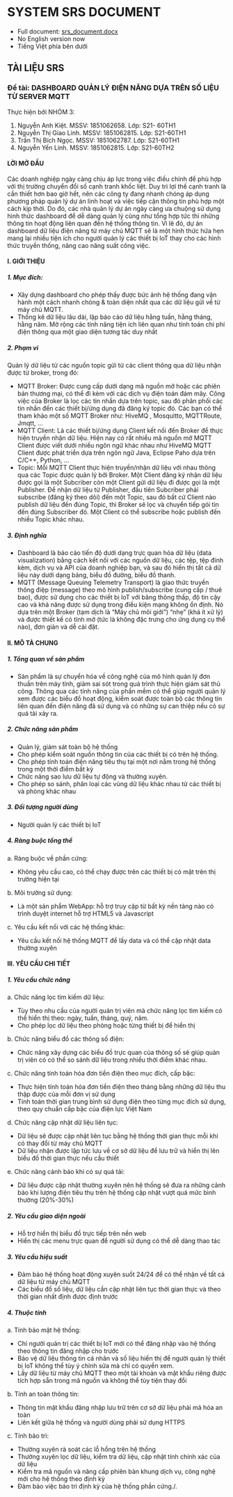 # SYSTEM SRS DOCUMENT

* Full document: [srs_document.docx](/document/srs-document.docx)
* No English version now
* Tiếng Việt phía bên dưới

## TÀI LIỆU SRS

### Đề tài: DASHBOARD QUẢN LÝ ĐIỆN NĂNG DỰA TRÊN SỐ LIỆU TỪ SERVER MQTT

Thực hiện bởi NHÓM 3:

1. Nguyễn Anh Kiệt. MSSV: 1851062658. Lớp: S21- 60TH1
2. Nguyễn Thị Giao Linh. MSSV: 1851062815. Lớp: S21-60TH1
3. Trần Thị Bích Ngọc. MSSV: 1851062787. Lớp: S21-60TH1
4. Nguyễn Yến Linh. MSSV: 1851062815. Lớp: S21-60TH2

#### LỜI MỞ ĐẦU

Các doanh nghiệp ngày càng chịu áp lực trong việc điều chỉnh để phù hợp với thị trường chuyển đổi số cạnh tranh khốc liệt. Duy trì lợi thế cạnh tranh là cần thiết hơn bao giờ hết, nên các công ty đang nhanh chóng áp dụng phương pháp quản lý dự án linh hoạt và việc tiếp cận thông tin phù hợp một cách kịp thời. Do đó, các nhà quản lý dự án ngày càng ưa chuộng sử dụng hình thức dashboard để dễ dàng quản lý cũng như tổng hợp tức thì những thông tin hoạt động liên quan đến hệ thống thông tin. Vì lẽ đó, dự án dashboard dữ liệu điện năng từ máy chủ MQTT sẽ là một hình thức hứa hẹn mang lại nhiều tiện ích cho người quản lý các thiết bị IoT thay cho các hình thức truyền thống, nâng cao năng suất công việc.

#### I. GIỚI THIỆU

##### 1. Mục đích:

* Xây dựng dashboard cho phép thấy được bức ảnh hệ thống đang vận hành một cách nhanh chóng & toàn diện nhất qua các dữ liệu gửi về từ máy chủ MQTT.
* Thống kê dữ liệu lâu dài, lập báo cáo dữ liệu hằng tuần, hằng tháng, hằng năm. Mở rộng các tính năng tiện ích liên quan như tính toán chi phí điện thông qua một giao diện tương tác duy nhất

##### 2. Phạm vi

Quản lý dữ liệu từ các nguồn topic gửi từ các client thông qua dữ liệu nhận được từ broker, trong đó:

* MQTT Broker: Được cung cấp dưới dạng mã nguồn mở hoặc các phiên bản thương mại, có thể đi kèm với các dịch vụ điện toán đám mây. Công việc của Broker là lọc các tin nhắn dựa trên topic, sau đó phân phối các tin nhắn đến các thiết bị/ứng dụng đã đăng ký topic đó. Các bạn có thể tham khảo một số MQTT Broker như: HiveMQ , Mosquitto, MQTTRoute, Jmqtt, … 
* MQTT Client: Là các thiết bị/ứng dụng Client kết nối đến Broker để thực hiện truyền nhận dữ liệu. Hiện nay có rất nhiều mã nguồn mở MQTT Client được viết dưới nhiều ngôn ngữ khác nhau như HiveMQ MQTT Client được phát triển dựa trên ngôn ngữ Java, Eclipse Paho dựa trên C/C++, Python, …
* Topic: Mỗi MQTT Client thực hiện truyền/nhận dữ liệu với nhau thông qua các Topic được quản lý bởi Broker. Một Client đăng ký nhận dữ liệu được gọi là một Subcriber còn một Client gửi dữ liệu đi được gọi là một Publisher. Để nhận dữ liệu từ Publisher, đầu tiên Subcriber phải subscribe (đăng ký theo dõi) đến một Topic, sau đó bất cứ Client nào publish dữ liệu đến đúng Topic, thì Broker sẽ lọc và chuyển tiếp gói tin đến đúng Subscriber đó. Một Client có thể subscribe hoặc publish đến nhiều Topic khác nhau.

##### 3. Định nghĩa

* Dashboard là báo cáo tiến độ dưới dạng trực quan hóa dữ liệu (data visualization) bằng cách kết nối với các nguồn dữ liệu, các tệp, tệp đính kèm, dịch vụ và API của doanh nghiệp bạn, và sau đó hiển thị tất cả dữ liệu này dưới dạng bảng, biểu đồ đường, biểu đồ thanh.
* MQTT (Message Queuing Telemetry Transport) là giao thức truyền thông điệp (message) theo mô hình publish/subscribe (cung cấp / thuê bao), được sử dụng cho các thiết bị IoT với băng thông thấp, độ tin cậy cao và khả năng được sử dụng trong điều kiện mạng không ổn định. Nó dựa trên một Broker (tạm dịch là “Máy chủ môi giới”) “nhẹ” (khá ít xử lý) và được thiết kế có tính mở (tức là không đặc trưng cho ứng dụng cụ thể nào), đơn giản và dễ cài đặt.

#### II. MÔ TẢ CHUNG

##### 1. Tổng quan về sản phẩm

* Sản phẩm là sự chuyển hóa về công nghệ của mô hình quản lý đơn thuần trên máy tính, giảm sai sót trong quá trình thực hiện giám sát thủ công. Thông qua các tính năng của phần mềm có thể giúp người quản lý xem được các biểu đồ hoạt động, kiểm soát được toàn bộ các thông tin liên quan đến điện năng đã sử dụng và có những sự can thiệp nếu có sự quá tải xảy ra.

##### 2. Chức năng sản phẩm

* Quản lý, giám sát toàn bộ hệ thống
* Cho phép kiểm soát nguồn thông tin của các thiết bị có trên hệ thống.
* Cho phép tính toán điện năng tiêu thụ tại một nơi nằm trong hệ thống trong một thời điểm bất kỳ
* Chức năng sao lưu dữ liệu tự động và thường xuyên.
* Cho phép so sánh, phân loại các vùng dữ liệu khác nhau từ các thiết bị và phòng khác nhau

##### 3. Đối tượng người dùng

* Người quản lý các thiết bị IoT

##### 4. Ràng buộc tổng thể

a. Ràng buộc về phần cứng:

* Không yêu cầu cao, có thể chạy được trên các thiết bị có mặt trên thị trường hiện tại

b. Môi trường sử dụng:

* Là một sản phẩm WebApp: hỗ trợ truy cập từ bất kỳ nền tảng nào có trình duyệt internet hỗ trợ HTML5 và Javascript

c. Yêu cầu kết nối với các hệ thống khác:

* Yêu cầu kết nối hệ thống MQTT để lấy data và có thể cập nhật data thường xuyên

#### III. YÊU CẦU CHI TIẾT

##### 1. Yêu cầu chức năng

a. Chức năng lọc tìm kiếm dữ liệu:

* Tùy theo nhu cầu của người quản trị viên mà chức năng lọc tìm kiếm có thể hiển thị theo: ngày, tuần, tháng, quý, năm.
* Cho phép lọc dữ liệu theo phòng hoặc từng thiết bị để hiển thị

b. Chức năng biểu đồ các thông số điện:

* Chức năng xây dựng các biểu đồ trực quan của thông số sẽ giúp quản trị viên có có thể so sánh dữ liệu trong nhiều thời điểm khác nhau.

c. Chức năng tính toán hóa đơn tiền điện theo mục đích, cấp bậc:

* Thực hiện tính toán hóa đơn tiền điện theo tháng bằng những dữ liệu thu thập được của mỗi đơn vị sử dụng
* Tính toán thời gian trung bình sử dụng điện theo từng mục đích sử dụng, theo quy chuẩn cấp bậc của điện lực Việt Nam

d. Chức năng cập nhật dữ liệu liên tục:

* Dữ liệu sẽ được cập nhật liên tục bằng hệ thống thời gian thực mỗi khi có thay đổi từ máy chủ MQTT
* Dữ liệu nhận được lập tức lưu về cơ sở dữ liệu để lưu trữ và hiển thị lên biểu đồ thời gian thực nếu cầu thiết

e. Chức năng cảnh báo khi có sự quá tải:

* Dữ liệu được cập nhật thường xuyên nên hệ thống sẽ đưa ra những cảnh báo khi lượng điện tiêu thụ trên hệ thống cập nhật vượt quá mức bình thường (20%-30%)

##### 2. Yêu cầu giao diện ngoài

* Hỗ trợ hiển thị biểu đồ trực tiếp trên nền web
* Hiển thị các menu trực quan để người sử dụng có thể dễ dàng thao tác

##### 3. Yêu cầu hiệu suất

* Đảm bảo hệ thống hoạt động xuyên suốt 24/24 để có thể nhận về tất cả dữ liệu từ máy chủ MQTT
* Các biểu đồ số liệu, dữ liệu cần cập nhật liên tục thời gian thực và theo thời gian nhất định được định trước

##### 4. Thuộc tính

a. Tính bảo mật hệ thống:

* Chỉ người quản trị các thiết bị IoT mới có thể đăng nhập vào hệ thống theo thông tin đăng nhập cho trước
* Bảo vệ dữ liệu thông tin cá nhân và số liệu hiển thị để người quản lý thiết bị IoT không thể tùy ý chỉnh sửa mà chỉ có quyền xem.
* Lấy dữ liệu từ máy chủ MQTT theo một tài khoản và mật khẩu riêng được tích hợp sẵn trong mã nguồn và không thể tùy tiện thay đổi

b.  Tính an toàn thông tin:

* Thông tin mật khẩu đăng nhập lưu trữ trên cơ sở dữ liệu phải mã hóa an toàn
* Liên kết giữa hệ thống và người dùng phải sử dụng HTTPS

c. Tính bảo trì:

* Thường xuyên rà soát các lỗ hổng trên hệ thống
* Thường xuyên lọc dữ liệu, kiểm tra dữ liệu, cập nhật tính chính xác của dữ liệu
* Kiểm tra mã nguồn và nâng cấp phiên bản khung dịch vụ, công nghệ mới cho hệ thống theo định kỳ
* Đảm bảo việc bảo trì định kỳ của hệ thống phần cứng./.
